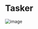 # Tasker


![image](https://github.com/user-attachments/assets/34c2ef96-934e-448b-9ea3-718f95e72453)
